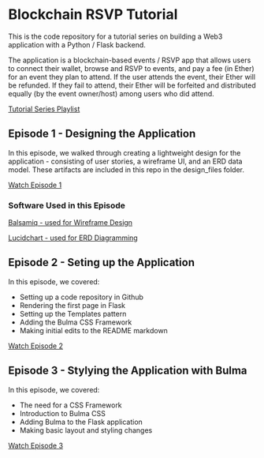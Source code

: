 # Blockchain RSVP Tutorial

This is the code repository for a tutorial series on building a Web3 application with a Python / Flask backend.

The application is a blockchain-based events / RSVP app that allows users to connect their wallet, browse and RSVP to events, and pay a fee (in Ether) for an event they plan to attend. If the user attends the event, their Ether will be refunded. If they fail to attend, their Ether will be forfeited and distributed equally (by the event owner/host) among users who did attend.

[Tutorial Series Playlist](https://www.youtube.com/playlist?list=PLoo7icZibmDmymhRZcLxDj-glyRV3g-HQ)

## Episode 1 - Designing the Application

In this episode, we walked through creating a lightweight design for the application - consisting of user stories, a wireframe UI, and an ERD data model. These artifacts are included in this repo in the design_files folder.

[Watch Episode 1](https://www.youtube.com/watch?v=paGD3GvvvIY)

### Software Used in this Episode

[Balsamiq - used for Wireframe Design](https://balsamiq.com/wireframes/desktop/)

[Lucidchart - used for ERD Diagramming](https://www.lucidchart.com/pages/er-diagrams)

## Episode 2 - Seting up the Application

In this episode, we covered:

- Setting up a code repository in Github
- Rendering the first page in Flask
- Setting up the Templates pattern
- Adding the Bulma CSS Framework
- Making initial edits to the README markdown

[Watch Episode 2](https://www.youtube.com/watch?v=zLYnLxSVIbg)

## Episode 3 - Stylying the Application with Bulma

In this episode, we covered:

- The need for a CSS Framework
- Introduction to Bulma CSS
- Adding Bulma to the Flask application
- Making basic layout and styling changes

[Watch Episode 3]()
